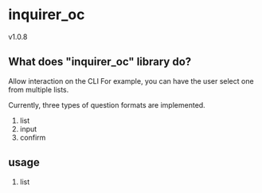 # inquirer_oc

v1.0.8

## What does "inquirer_oc" library do?

Allow interaction on the CLI For example, you can have the user select one from multiple lists.

Currently, three types of question formats are implemented.

1. list
2. input
3. confirm

## usage

1. list
